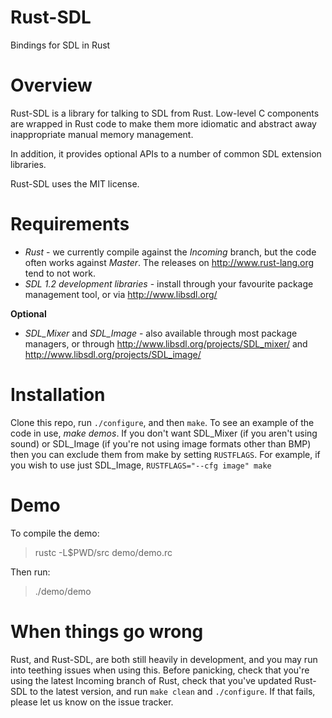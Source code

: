 # Rust-SDL
Bindings for SDL in Rust
# Overview

Rust-SDL is a library for talking to SDL from Rust. Low-level C components are wrapped in Rust code to make them more idiomatic and abstract away inappropriate manual memory management.

In addition, it provides optional APIs to a number of common SDL extension libraries.

Rust-SDL uses the MIT license.

# Requirements

* *Rust* - we currently compile against the *Incoming* branch, but the code often works against *Master*. The releases on http://www.rust-lang.org tend to not work.
* *SDL 1.2 development libraries* - install through your favourite package management tool, or via http://www.libsdl.org/

**Optional**
* *SDL_Mixer* and *SDL_Image* - also available through most package managers, or through http://www.libsdl.org/projects/SDL_mixer/ and http://www.libsdl.org/projects/SDL_image/

# Installation
Clone this repo, run `./configure`, and then `make`. To see an example of the code in use, *make demos*.
If you don't want SDL_Mixer (if you aren't using sound) or SDL_Image (if you're not using image formats other than BMP) then you can exclude them from make by setting `RUSTFLAGS`. For example, if you wish to use just SDL_Image, `RUSTFLAGS="--cfg image" make`

# Demo

To compile the demo:

> rustc -L$PWD/src demo/demo.rc


Then run:

> ./demo/demo

# When things go wrong
Rust, and Rust-SDL, are both still heavily in development, and you may run into teething issues when using this. Before panicking, check that you're using the latest Incoming branch of Rust, check that you've updated Rust-SDL to the latest version, and run `make clean` and `./configure`. If that fails, please let us know on the issue tracker.
